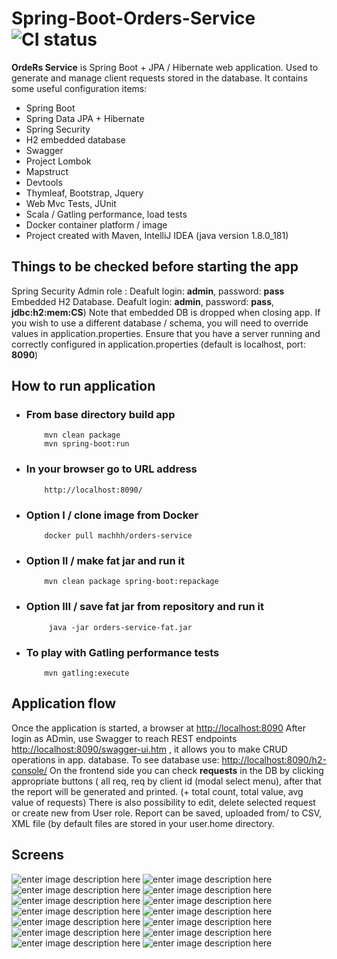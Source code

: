 ﻿
# Spring-Boot-Orders-Service  ![CI status](https://img.shields.io/badge/build-passing-brightgreen.svg)

**OrdeRs Service** is Spring Boot + JPA / Hibernate web application. Used to generate and manage client requests stored in the database. 
It contains some useful configuration items:

-   Spring Boot 
-   Spring Data JPA + Hibernate
-   Spring Security 
-   H2 embedded database
-   Swagger 
-   Project Lombok
-   Mapstruct
- Devtools
-   Thymleaf, Bootstrap, Jquery
-   Web Mvc Tests, JUnit
-   Scala / Gatling performance, load tests
- Docker container platform / image
-  Project created with Maven, IntelliJ IDEA (java version 1.8.0_181)

##  **Things to be checked before starting the app**
Spring Security Admin role : Deafult  login: **admin**, password: **pass**
Embedded H2 Database. Deafult  login: **admin**, password: **pass**, **jdbc:h2:mem:CS**) Note that embedded DB is dropped when closing app. If you wish to use a different database / schema, you will need to override values in application.properties. Ensure that you have a server running and correctly configured in application.properties (default is localhost, port: **8090**)

##  How to run application

-   ### From base directory build app
			mvn clean package
			mvn spring-boot:run
-   ### In your browser go to URL address
			http://localhost:8090/
-   ### Option I / clone image from Docker
			docker pull machhh/orders-service
-   ### Option II / make fat jar and run it
			mvn clean package spring-boot:repackage
-  ### Option III / save fat jar from repository and run it
			java -jar orders-service-fat.jar
-   ### To play with Gatling performance tests
			mvn gatling:execute
 
## Application flow
Once the application is started, a browser at [http://localhost:8090](http://localhost:8090)
After login as ADmin, use Swagger to reach REST endpoints [http://localhost:8090/swagger-ui.htm](http://localhost:8090/swagger-ui.htm) , it allows you to make CRUD operations in app. database. To see database use: [http://localhost:8090/h2-console/](http://localhost:8090/h2-console/) 
On the frontend side you can check **requests** in the DB by clicking appropriate  buttons ( all req, req by client id (modal select menu), after that the  report will be generated and printed. (+ total count, total value, avg value of requests) There is also possibility to edit, delete selected request or create new from User role. Report can be saved, uploaded from/ to CSV, XML file (by default files are stored in your user.home directory.

##  Screens
![enter image description here](https://lh3.googleusercontent.com/v8idSv0MBjQSOZfkjXm4nSpjs24MLMp8i9voEyyLLpoLt_C5uQru-rNreQXD9qxi8aEJ0R0PZMFo=s0)
![enter image description here](https://lh3.googleusercontent.com/gDy6F-6ysnr0UEvX0G5FaK_I4MnHrO2zTLyTa9h1YeJbh3_iWaJ9pI9gc8X3pDhk4W8M2fUwUfmS=s0)
![enter image description here](https://lh3.googleusercontent.com/zoeQ4lWXBr1KyBol3KNN5f1MDhKYk8wtcc2W9EJH3tSuNs2Sqy4gRok6bZHxLQq7iKF4cpcRkKez=s0)
![enter image description here](https://lh3.googleusercontent.com/fygaQfRFegKWnsBjLXcro6uUzgLQIXdU3-CK8YzKZxQGqe6QsoEV1scbX1rycb16YzeDU3BEDufA=s0)
![enter image description here](https://lh3.googleusercontent.com/RqkuP-AjFZhSqeFP7e7IttD4u_VMF336N3mkghV6wDQJ75WdAMC_SVIj8Fo1T140LoQc-D4NEwPW=s0)
![enter image description here](https://lh3.googleusercontent.com/Quz8dI4-dMMi8T4ddqENWBtKZMDkr53YjyJ6j_M3tbajTu5pH-549IJTNHi5Tt992_OE28W9KoMX=s0)
![enter image description here](https://lh3.googleusercontent.com/G7kiGUL8JebgWjGlFzHnU_MuMyw2sDgokLVuh41fRpSsEHIvr5wAvJz-x9ZooDXKqYf7xMhvIX-v=s0)
![enter image description here](https://lh3.googleusercontent.com/nU4fcP_n1wMce45cIlF-F9yqQ7lS9Gf9n5ashC8GtJoWQS8TufmoTmtOY8y5nPAGLo_B6QGroybB=s0)
![enter image description here](https://lh3.googleusercontent.com/afyz_zwPzS9viRjsJ7NxlKU5m-SM_ZBaLV8kzEs0RRjX0bgOcd-lpcXz8ZGbvRX1CeZa1EzCCuiJ=s0)
![enter image description here](https://lh3.googleusercontent.com/hm7oQbCVrikLqOLBWiorPSVPTIZFU4HMnHO3N0J1du4oPvX07uHQ2Z2Q-NE8ijWw8SOLr7NvpqL1=s0)
![enter image description here](https://lh3.googleusercontent.com/3DNyzEYpttkLelDyWA0dtHaEmJdpc-1cD-GFMt9Ubr0SghjPIJwkQc4hvaYHYc6WtHwam-Ol-31a=s0)
![enter image description here](https://lh3.googleusercontent.com/jIO4rHPskBeKOrYkAIDX3aNa1bDs89CrCTEBltwOkRBeDSxUvVzMskcAWP4u4gifIPSdJ3BGpR47=s0)
![enter image description here](https://lh3.googleusercontent.com/hJj_iYuwLauSwbvSrzjfOgka39xgGIU4_X_CfagagQKP1oYcpE8uhE01atcQRX7eJz6XeRXdMW8v=s0)
![enter image description here](https://lh3.googleusercontent.com/a-xBV-svkbOwcPokP8KGvOLl-zhYEnAGj4WQnbC7943WqSzujQUKD5lLZWf-KlmhazoM6-fATiAI=s0)
